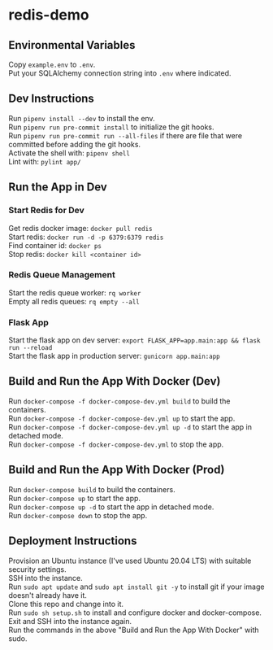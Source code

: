 # redis-demo


## Environmental Variables
Copy `example.env` to `.env`.  
Put your SQLAlchemy connection string into `.env` where indicated.  


## Dev Instructions
Run `pipenv install --dev` to install the env.  
Run `pipenv run pre-commit install` to initialize the git hooks.  
Run `pipenv run pre-commit run --all-files` if there are file that were committed before adding the git hooks.  
Activate the shell with: `pipenv shell`  
Lint with: `pylint app/`  

## Run the App in Dev

### Start Redis for Dev
Get redis docker image: `docker pull redis`  
Start redis: `docker run -d -p 6379:6379 redis`  
Find container id: `docker ps`    
Stop redis: `docker kill <container id>`   

### Redis Queue Management
Start the redis queue worker: `rq worker`  
Empty all redis queues: `rq empty --all`

### Flask App
Start the flask app on dev server: `export FLASK_APP=app.main:app && flask run --reload`  
Start the flask app in production server: `gunicorn app.main:app`  

## Build and Run the App With Docker (Dev)
Run `docker-compose -f docker-compose-dev.yml build` to build the containers.  
Run `docker-compose -f docker-compose-dev.yml up` to start the app.  
Run `docker-compose -f docker-compose-dev.yml up -d` to start the app in detached mode.  
Run `docker-compose -f docker-compose-dev.yml` to stop the app.

## Build and Run the App With Docker (Prod)
Run `docker-compose build` to build the containers.  
Run `docker-compose up` to start the app.  
Run `docker-compose up -d` to start the app in detached mode.  
Run `docker-compose down` to stop the app.

## Deployment Instructions
Provision an Ubuntu instance (I've used Ubuntu 20.04 LTS) with suitable security settings.  
SSH into the instance.  
Run `sudo apt update` and `sudo apt install git -y` to install git if your image doesn't already have it.  
Clone this repo and change into it.  
Run `sudo sh setup.sh` to install and configure docker and docker-compose.  
Exit and SSH into the instance again.  
Run the commands in the above "Build and Run the App With Docker" with sudo.  


